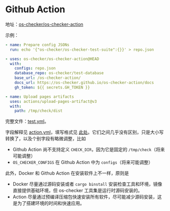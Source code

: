 # Github Action

地址：[os-checker/os-checker-action](https://github.com/os-checker/os-checker-action)

示例：

```yaml
- name: Prepare config JSONs
  run: echo '{"os-checker/os-checker-test-suite":{}}' > repo.json

- uses: os-checker/os-checker-action@HEAD
  with:
    configs: repo.json
    database_repo: os-checker/test-database
    base_url: /os-checker-action/
    docs_url: https://os-checker.github.io/os-checker-action/docs
    gh_token: ${{ secrets.GH_TOKEN }}

- name: Upload pages artifacts
  uses: actions/upload-pages-artifact@v3
  with:
    path: /tmp/check/dist
```

完整文件：[test.yml](https://github.com/os-checker/os-checker-action/blob/main/.github/workflows/test.yml)。

字段解释见 [action.yml](https://github.com/os-checker/os-checker-action/blob/main/action.yml)，填写格式见
[此处](./docker.html#--env-file)。它们之间几乎没有区别，只是大小写转换了，以及个别字段有略微调整，比如

* Github Action 尚不支持定义 `CHECK_DIR`，因为它是固定的 `/tmp/check`（将来可能调整）
* `OS_CHECKER_CONFIGS` 在 Github Action 中为 `configs`（将来可能调整）

此外，Docker 和 Github Action 在安装软件上不一样，原则是
* Docker 尽量通过源码安装或者 `cargo binstall` 安装检查工具和环境，镜像直接提供基础环境，但 os-checker
  工具集是运行时源码安装的。
* Action 尽量通过预编译压缩包快速安装所有软件，尽可能减少源码安装，这是为了搭建环境的时间和快速应用。
